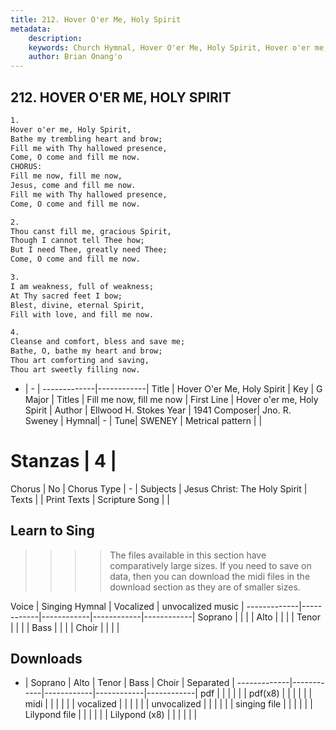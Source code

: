 ```yaml
---
title: 212. Hover O'er Me, Holy Spirit
metadata:
    description: 
    keywords: Church Hymnal, Hover O'er Me, Holy Spirit, Hover o'er me, Holy Spirit, Fill me now, fill me now
    author: Brian Onang'o
---
```



## 212. HOVER O'ER ME, HOLY SPIRIT

```txt
1.
Hover o'er me, Holy Spirit,
Bathe my trembling heart and brow;
Fill me with Thy hallowed presence,
Come, O come and fill me now.
CHORUS:
Fill me now, fill me now,
Jesus, come and fill me now.
Fill me with Thy hallowed presence,
Come, O come and fill me now.

2.
Thou canst fill me, gracious Spirit,
Though I cannot tell Thee how;
But I need Thee, greatly need Thee;
Come, O come and fill me now.

3.
I am weakness, full of weakness;
At Thy sacred feet I bow;
Blest, divine, eternal Spirit,
Fill with love, and fill me now.

4.
Cleanse and comfort, bless and save me;
Bathe, O, bathe my heart and brow;
Thou art comforting and saving,
Thou art sweetly filling now.

```

- |   -  |
-------------|------------|
Title | Hover O'er Me, Holy Spirit |
Key | G Major |
Titles | Fill me now, fill me now |
First Line | Hover o'er me, Holy Spirit |
Author | Ellwood H. Stokes
Year | 1941
Composer| Jno. R. Sweney |
Hymnal|  - |
Tune| SWENEY |
Metrical pattern | |
# Stanzas | 4 |
Chorus | No |
Chorus Type | - |
Subjects | Jesus Christ: The Holy Spirit |
Texts |  |
Print Texts | 
Scripture Song |  |
  
## Learn to Sing

>>>> The files available in this section have comparatively large sizes. If you need to save on data, then you can download the midi files in the download section as they are of smaller sizes.

Voice |  Singing Hymnal | Vocalized | unvocalized music |
-------------|------------|------------|------------|------------|
Soprano | | | |
Alto | | | |
Tenor | | | |
Bass | | | |
Choir | | | |

## Downloads

- |  Soprano | Alto | Tenor | Bass | Choir | Separated |
-------------|------------|------------|------------|------------|
pdf | | | | | |
pdf(x8) | | | | | |
midi | | | | | |
vocalized | | | | | |
unvocalized | | | | | |
singing file | | | | | |
Lilypond file | | | | | |
Lilypond (x8) | | | | | |
  